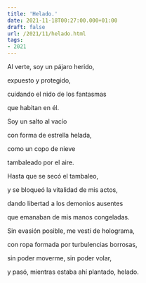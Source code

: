 ```yaml
---
title: 'Helado.'
date: 2021-11-18T00:27:00.000+01:00
draft: false
url: /2021/11/helado.html
tags: 
- 2021
---
```


Al verte, soy un pájaro herido,

expuesto y protegido,

cuidando el nido de los fantasmas

que habitan en él.

  

Soy un salto al vacío

con forma de estrella helada,

como un copo de nieve

tambaleado por el aire.

  

Hasta que se secó el tambaleo,

y se bloqueó la vitalidad de mis actos,

dando libertad a los demonios ausentes

que emanaban de mis manos congeladas.

  

Sin evasión posible, me vestí de holograma,

con ropa formada por turbulencias borrosas,

sin poder moverme, sin poder volar,

y pasó, mientras estaba ahí plantado, helado.